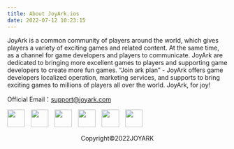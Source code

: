 ```yaml
---
title: About JoyArk.ios
date: 2022-07-12 10:23:15
---
```

JoyArk is a common community of players around the world, which gives players a variety of exciting games and related content.  At the same time, as a channel for game developers and players to communicate. JoyArk are dedicated to bringing more excellent games to players and supporting game developers to create more fun games. “Join ark plan” - JoyArk offers game developers localized operation, marketing services, and supports to bring exciting games to millions of players all over the world. JoyArk, for joy!

Official Email：[support@joyark.com](mailto:support@joyark.com)

<div>
<!--facebook-->
<a href="https://www.facebook.com/JoyArkCloudGaming" rel="some text" target="_parent"><img src="/images/fb.png" alt="" width="40px" style="margin-right:10px" /></a>
<!--instagram-->
<a href="https://www.instagram.com/joyarkcloudgaming" rel="some text" target="_parent"><img src="/images/ins.png" alt="" width="40px" style="margin-right:10px" /></a>
<!--tiktok-->
<a href="https://www.tiktok.com/@joyarkcloudgaming?lang=en" rel="some text"><img src="/images/tiktok.png" alt="" width="40px" style="margin-right:10px" /></a>
<!--youtube-->
<a href="https://www.youtube.com/channel/UCFFg_CjVN84-Gi7uoHAy4wg" rel="some text"><img src="/images/youtube.png" alt="" width="40px" style="margin-right:10px" /></a>
<!--iscord-->
<a href="https://discord.gg/B9Gs3j9b" rel="some text"><img src="/images/dis.png" alt="" width="40px" style="margin-right:10px" /></a>
<!--iscord-->
<a href="https://twitter.com/JoyArkGames" rel="some text"><img src="/images/tw.png" alt="" width="40px" /></a>
</div>

<p align="center">Copyright©2022JOYARK</p>